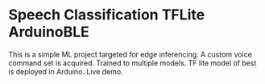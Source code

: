 # Speech Classification TFLite ArduinoBLE
 This is a simple ML project targeted for edge inferencing. A custom voice command set is acquired. Trained to multiple models. TF lite model of best is deployed in Arduino. Live demo.
